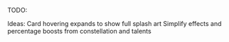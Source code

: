 TODO:


Ideas:
Card hovering expands to show full splash art
Simplify effects and percentage boosts from constellation and talents